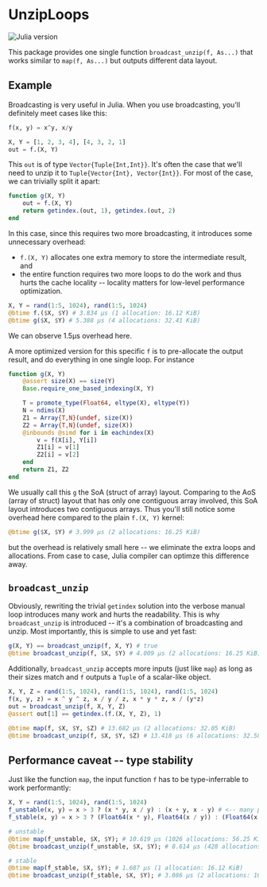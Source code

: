 # UnzipLoops

![Julia version](https://img.shields.io/badge/julia-%3E%3D%201.7-blue)

This package provides one single function `broadcast_unzip(f, As...)` that works similar to `map(f,
As...)` but outputs different data layout.

## Example

Broadcasting is very useful in Julia. When you use broadcasting, you'll definitely meet cases like
this:

```julia
f(x, y) = x^y, x/y

X, Y = [1, 2, 3, 4], [4, 3, 2, 1]
out = f.(X, Y)
```

This `out` is of type `Vector{Tuple{Int,Int}}`. It's often the case that we'll need to unzip it to
`Tuple{Vector{Int}, Vector{Int}}`. For most of the case, we can trivially split it apart:

```julia
function g(X, Y)
    out = f.(X, Y)
    return getindex.(out, 1), getindex.(out, 2)
end
```

In this case, since this requires two more broadcasting, it introduces some unnecessary overhead:

- `f.(X, Y)` allocates one extra memory to store the intermediate result, and
- the entire function requires two more loops to do the work and thus hurts the cache locality --
  locality matters for low-level performance optimization.

```julia
X, Y = rand(1:5, 1024), rand(1:5, 1024)
@btime f.($X, $Y) # 3.834 μs (1 allocation: 16.12 KiB)
@btime g($X, $Y) # 5.388 μs (4 allocations: 32.41 KiB)
```

We can observe 1.5μs overhead here.

A more optimized version for this specific `f` is to pre-allocate the output result, and do
everything in one single loop. For instance

```julia
function g(X, Y)
    @assert size(X) == size(Y)
    Base.require_one_based_indexing(X, Y)

    T = promote_type(Float64, eltype(X), eltype(Y))
    N = ndims(X)
    Z1 = Array{T,N}(undef, size(X))
    Z2 = Array{T,N}(undef, size(X))
    @inbounds @simd for i in eachindex(X)
        v = f(X[i], Y[i])
        Z1[i] = v[1]
        Z2[i] = v[2]
    end
    return Z1, Z2
end
```

We usually call this `g` the SoA (struct of array) layout. Comparing to the AoS (array of struct)
layout that has only one contiguous array involved, this SoA layout introduces two contiguous
arrays. Thus you'll still notice some overhead here compared to the plain `f.(X, Y)` kernel:

```julia
@btime g($X, $Y) # 3.999 μs (2 allocations: 16.25 KiB)
```

but the overhead is relatively small here -- we eliminate the extra loops and allocations. From case
to case, Julia compiler can optimze this difference away.

## `broadcast_unzip`

Obviously, rewriting the trivial `getindex` solution into the verbose manual loop introduces many
work and hurts the readability. This is why `broadcast_unzip` is introduced -- it's a combination of
broadcasting and unzip. Most importantly, this is simple to use and yet fast:

```julia
g(X, Y) == broadcast_unzip(f, X, Y) # true
@btime broadcast_unzip(f, $X, $Y) # 4.009 μs (2 allocations: 16.25 KiB)
```

Additionally, `broadcast_unzip` accepts more inputs (just like `map`) as long as their sizes match
and `f` outputs a `Tuple` of a scalar-like object.

```julia
X, Y, Z = rand(1:5, 1024), rand(1:5, 1024), rand(1:5, 1024)
f(x, y, z) = x ^ y ^ z, x / y / z, x * y * z, x / (y*z)
out = broadcast_unzip(f, X, Y, Z)
@assert out[1] == getindex.(f.(X, Y, Z), 1)

@btime map(f, $X, $Y, $Z) # 13.682 μs (2 allocations: 32.05 KiB)
@btime broadcast_unzip(f, $X, $Y, $Z) # 13.418 μs (6 allocations: 32.58 KiB)
```

## Performance caveat -- type stability

Just like the function `map`, the input function `f` has to be type-inferrable to work performantly:

```julia
X, Y = rand(1:5, 1024), rand(1:5, 1024)
f_unstable(x, y) = x > 3 ? (x * y, x / y) : (x + y, x - y) # <-- many people make mistakes here
f_stable(x, y) = x > 3 ? (Float64(x * y), Float64(x / y)) : (Float64(x + y), Float64(x - y))

# unstable
@btime map(f_unstable, $X, $Y); # 10.619 μs (1026 allocations: 56.25 KiB)
@btime broadcast_unzip(f_unstable, $X, $Y); # 8.614 μs (428 allocations: 22.91 KiB)

# stable
@btime map(f_stable, $X, $Y); # 1.687 μs (1 allocation: 16.12 KiB)
@btime broadcast_unzip(f_stable, $X, $Y); # 3.086 μs (2 allocations: 16.25 KiB)
```
